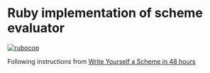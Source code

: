 # Ruby implementation of scheme evaluator

[![rubocop](https://github.com/gowda/scheme-in-48-hours.rb/actions/workflows/rubocop.yml/badge.svg)](https://github.com/gowda/scheme-in-48-hours.rb/actions/workflows/rubocop.yml)

Following instructions from [Write Yourself a Scheme in 48 hours](https://upload.wikimedia.org/wikipedia/commons/a/aa/Write_Yourself_a_Scheme_in_48_Hours.pdf)
